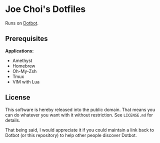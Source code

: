 Joe Choi's Dotfiles
=================

Runs on [Dotbot][dotbot].

Prerequisites
-----------
**Applications:**
* Amethyst
* Homebrew
* Oh-My-Zsh
* Tmux
* VIM with Lua



License
-------

This software is hereby released into the public domain. That means you can do
whatever you want with it without restriction. See `LICENSE.md` for details.

That being said, I would appreciate it if you could maintain a link back to
Dotbot (or this repository) to help other people discover Dotbot.

[dotbot]: https://github.com/anishathalye/dotbot
